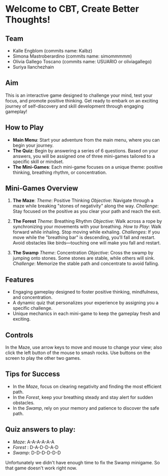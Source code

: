 
# Welcome to CBT, Create Better Thoughts!

## Team
- Kalle Engblom (commits name: Kalbz)
- Simona Mastroberardino (commits name: simommmmm)
- Olivia Gallego Toscano (commits name: USUARIO or oliviagallego)
- Suriya Ilanchezhain

## Aim
This is an interactive game designed to challenge your mind, test your focus, and promote positive thinking. Get ready to embark on an exciting journey of self-discovery and skill development through engaging gameplay!

## How to Play
- **Main Menu**: Start your adventure from the main menu, where you can begin your journey.
- **The Quiz**: Begin by answering a series of 6 questions. Based on your answers, you will be assigned one of three mini-games tailored to a specific skill or mindset.
- **The Mini-Games**: Each mini-game focuses on a unique theme: positive thinking, breathing rhythm, or concentration.

## Mini-Games Overview
1. **The Maze**:
    _Theme_: Positive Thinking
    _Objective_: Navigate through a maze while breaking "stones of negativity" along the way.
    _Challenge_: Stay focused on the positive as you clear your path and reach the exit.

2. **The Forest**
    _Theme_: Breathing Rhythm
    _Objective_: Walk across a rope by synchronizing your movements with your breathing.
    _How to Play_:
        Walk forward while inhaling.
        Stop moving while exhaling.
    _Challenges_:
        If you move while the "breathing bar" is descending, you’ll fall and restart.
        Avoid obstacles like birds—touching one will make you fall and restart.

4. **The Swamp**
    _Theme_: Concentration
    _Objective_: Cross the swamp by jumping onto stones. Some stones are stable, while others will sink.
    _Challenge_: Memorize the stable path and concentrate to avoid falling.

## Features
- Engaging gameplay designed to foster positive thinking, mindfulness, and concentration.
- A dynamic quiz that personalizes your experience by assigning you a specific challenge.
- Unique mechanics in each mini-game to keep the gameplay fresh and exciting.

## Controls
In the Maze, use arrow keys to move and mouse to change your view; also click the left button of the mouse to smash rocks. Use buttons on the screen to play the other two games.

## Tips for Success
- In the _Maze_, focus on clearing negativity and finding the most efficient path.
- In the _Forest_, keep your breathing steady and stay alert for sudden obstacles.
- In the _Swamp_, rely on your memory and patience to discover the safe path.

## Quiz answers to play:
- _Maze_: A-A-A-A-A-A
- _Forest_ : D-A-D-D-A-D
- _Swamp_: D-D-D-D-D-D

Unfortunately we didn't have enough time to fix the Swamp minigame. So that game doesn't work right now.
